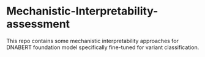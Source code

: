 # Mechanistic-Interpretability-assessment
This repo contains some mechanistic interpretability approaches for DNABERT foundation model specifically fine-tuned for variant classification.
